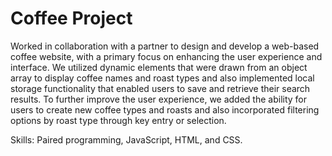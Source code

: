 # Coffee Project

Worked in collaboration with a partner to design and develop a web-based coffee website, with a primary focus on enhancing the user experience and interface. We utilized dynamic elements that were drawn from an object array to display coffee names and roast types and also implemented local storage functionality that enabled users to save and retrieve their search results. To further improve the user experience, we added the ability for users to create new coffee types and roasts and also incorporated filtering options by roast type through key entry or selection. 

Skills: Paired programming, JavaScript, HTML, and CSS.
